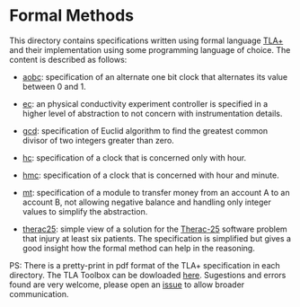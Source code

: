 # Formal Methods

This directory contains specifications written using formal language
[TLA+](https://lamport.azurewebsites.net/tla/tla.html) and their
implementation using some programming language of choice. The content
is described as follows:

- [aobc](aobc/): specification of an alternate one bit clock that alternates
  its value between 0 and 1.

- [ec](ec/): an physical conductivity experiment controller is
  specified in a higher level of abstraction to not concern with
  instrumentation details.

- [gcd](gcd/): specification of Euclid algorithm to find the greatest common
  divisor of two integers greater than zero.

- [hc](hc/): specification of a clock that is concerned only with hour.

- [hmc](hmc/): specification of a clock that is concerned with hour and
  minute.

- [mt](mt/): specification of a module to transfer money from an
  account A to an account B, not allowing negative balance and
  handling only integer values to simplify the abstraction.

- [therac25](therac25/): simple view of a solution for the
  [Therac-25](https://en.wikipedia.org/wiki/Therac-25) software
  problem that injury at least six patients. The specification
  is simplified but gives a good insight how the formal method
  can help in the reasoning.

PS: There is a pretty-print in pdf format of the TLA+ specification in
each directory. The TLA Toolbox can be dowloaded
[here](https://tla.msr-inria.inria.fr/tlatoolbox/products/). Sugestions
and errors found are very welcome, please open an
[issue](https://github.com/ajholanda/edu-softeng/issues) to allow
broader communication.